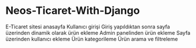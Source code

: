 # Neos-Ticaret-With-Django

E-Ticaret sitesi anasayfa
Kullanıcı girişi
Giriş yapıldıktan sonra sayfa üzerinden dinamik olarak ürün ekleme
Admin panelinden ürün ekleme
Sayfa üzerinden kullanıcı ekleme
Ürün kategorileme
Ürün arama ve filtreleme


